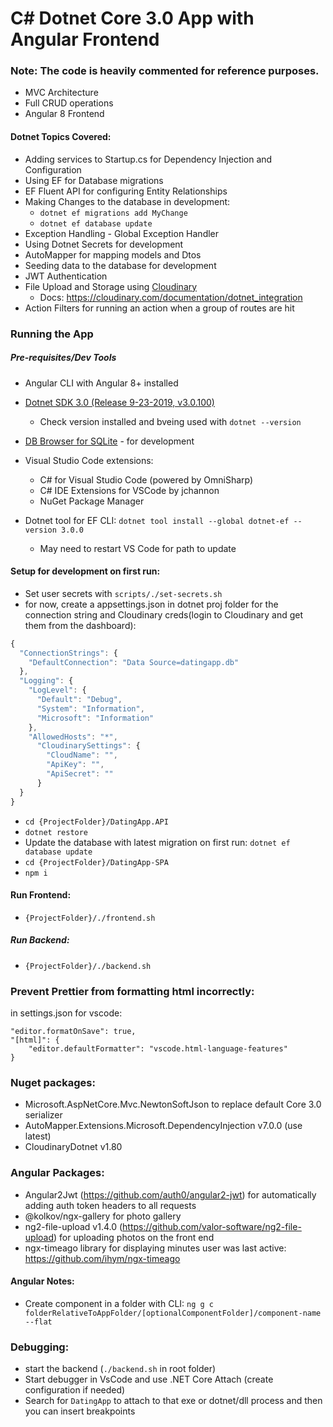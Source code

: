 # C# Dotnet Core 3.0 App with Angular Frontend

### Note: The code is heavily commented for reference purposes.

- MVC Architecture
- Full CRUD operations
- Angular 8 Frontend

#### Dotnet Topics Covered:

- Adding services to Startup.cs for Dependency Injection and Configuration
- Using EF for Database migrations
- EF Fluent API for configuring Entity Relationships
- Making Changes to the database in development:
  - `dotnet ef migrations add MyChange`
  - `dotnet ef database update`
- Exception Handling - Global Exception Handler
- Using Dotnet Secrets for development
- AutoMapper for mapping models and Dtos
- Seeding data to the database for development
- JWT Authentication
- File Upload and Storage using [Cloudinary](https://cloudinary.com)
  - Docs: https://cloudinary.com/documentation/dotnet_integration
- Action Filters for running an action when a group of routes are hit

### Running the App

##### Pre-requisites/Dev Tools

- Angular CLI with Angular 8+ installed
- [Dotnet SDK 3.0 (Release 9-23-2019, v3.0.100)](https://dotnet.microsoft.com/download/dotnet-core/3.0)
  - Check version installed and bveing used with `dotnet --version`
- [DB Browser for SQLite](https://sqlitebrowser.org/) - for development
- Visual Studio Code extensions:
  - C# for Visual Studio Code (powered by OmniSharp)
  - C# IDE Extensions for VSCode by jchannon
  - NuGet Package Manager
- Dotnet tool for EF CLI: `dotnet tool install --global dotnet-ef --version 3.0.0`

  - May need to restart VS Code for path to update

#### Setup for development on first run:

- Set user secrets with `scripts/./set-secrets.sh`
- for now, create a appsettings.json in dotnet proj folder for the connection string and Cloudinary creds(login to Cloudinary and get them from the dashboard):

```javascript
{
  "ConnectionStrings": {
    "DefaultConnection": "Data Source=datingapp.db"
  },
  "Logging": {
    "LogLevel": {
      "Default": "Debug",
      "System": "Information",
      "Microsoft": "Information"
    },
    "AllowedHosts": "*",
      "CloudinarySettings": {
        "CloudName": "",
        "ApiKey": "",
        "ApiSecret": ""
      }
  }
}
```

- `cd {ProjectFolder}/DatingApp.API`
- `dotnet restore`
- Update the database with latest migration on first run: `dotnet ef database update`
- `cd {ProjectFolder}/DatingApp-SPA`
- `npm i`

#### Run Frontend:

- `{ProjectFolder}/./frontend.sh`

##### Run Backend:

- `{ProjectFolder}/./backend.sh`

### Prevent Prettier from formatting html incorrectly:

in settings.json for vscode:

```
"editor.formatOnSave": true,
"[html]": {
    "editor.defaultFormatter": "vscode.html-language-features"
}
```

### Nuget packages:

- Microsoft.AspNetCore.Mvc.NewtonSoftJson to replace default Core 3.0 serializer
- AutoMapper.Extensions.Microsoft.DependencyInjection v7.0.0 (use latest)
- CloudinaryDotnet v1.80

### Angular Packages:

- Angular2Jwt (https://github.com/auth0/angular2-jwt) for automatically adding auth token headers to all requests
- @kolkov/ngx-gallery for photo gallery
- ng2-file-upload v1.4.0 (https://github.com/valor-software/ng2-file-upload) for uploading photos on the front end
- ngx-timeago library for displaying minutes user was last active: https://github.com/ihym/ngx-timeago

#### Angular Notes:

- Create component in a folder with CLI: `ng g c folderRelativeToAppFolder/[optionalComponentFolder]/component-name --flat`

### Debugging:

- start the backend (`./backend.sh` in root folder)
- Start debugger in VsCode and use .NET Core Attach (create configuration if needed)
- Search for `DatingApp` to attach to that exe or dotnet/dll process and then you can insert breakpoints
